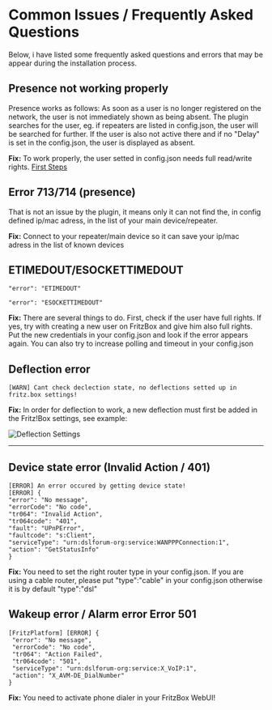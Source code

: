 # Common Issues / Frequently Asked Questions


Below, i have listed some frequently asked questions and errors that may be appear during the installation process.


## Presence not working properly

Presence works as follows: As soon as a user is no longer registered on the network, the user is not immediately shown as being absent. The plugin searches for the user, eg. if repeaters are listed in config.json, the user will be searched for further. If the user is also not active there and if no "Delay" is set in the config.json, the user is displayed as absent.

**Fix:** To work properly, the user setted in config.json needs full read/write rights. [First Steps](https://github.com/SeydX/homebridge-fritz-platform/blob/master/docs/Installation.md#installation---first-steps)


## Error 713/714 (presence)

That is not an issue by the plugin, it means only it can not find the, in config defined ip/mac adress, in the list of your main device/repeater.

**Fix:** Connect to your repeater/main device so it can save your ip/mac adress in the list of known devices


## ETIMEDOUT/ESOCKETTIMEDOUT

`"error": "ETIMEDOUT"`

`"error": "ESOCKETTIMEDOUT"`

**Fix:** There are several things to do. First, check if the user have full rights. If yes, try with creating a new user on FritzBox and give him also full rights. Put the new credentials in your config.json and look if the error appears again. You can also try to increase polling and timeout in your config.json


## Deflection error

`[WARN] Cant check declection state, no deflections setted up in fritz.box settings!`

**Fix:** In order for deflection to work, a new deflection must first be added in the Fritz!Box settings, see example:

![Deflection Settings](https://raw.githubusercontent.com/SeydX/homebridge-fritz-platform/master/docs/images/deflection.png)

<hr>


## Device state error (Invalid Action / 401)

```
[ERROR] An error occured by getting device state!
[ERROR] {
"error": "No message",
"errorCode": "No code",
"tr064": "Invalid Action",
"tr064code": "401",
"fault": "UPnPError",
"faultcode": "s:Client",
"serviceType": "urn:dslforum-org:service:WANPPPConnection:1",
"action": "GetStatusInfo"
}
```

**Fix:** You need to set the right router type in your config.json. If you are using a cable router, please put "type":"cable" in your config.json otherwise it is by default "type":"dsl"


## Wakeup error / Alarm error Error 501

```
[FritzPlatform] [ERROR] {
 "error": "No message",
 "errorCode": "No code",
 "tr064": "Action Failed",
 "tr064code": "501",
 "serviceType": "urn:dslforum-org:service:X_VoIP:1",
 "action": "X_AVM-DE_DialNumber"
}
```

**Fix:** You need to activate phone dialer in your FritzBox WebUI!
